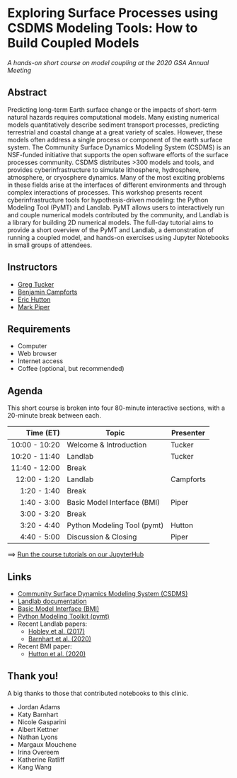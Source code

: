 # Exploring Surface Processes using CSDMS Modeling Tools: How to Build Coupled Models

*A hands-on short course on model coupling at the 2020 GSA Annual Meeting*


## Abstract

Predicting long-term Earth surface change or the impacts of short-term
natural hazards requires computational models. Many existing numerical
models quantitatively describe sediment transport processes,
predicting terrestrial and coastal change at a great variety of
scales. However, these models often address a single process or
component of the earth surface system. The Community Surface Dynamics
Modeling System (CSDMS) is an NSF-funded initiative that supports the
open software efforts of the surface processes community. CSDMS
distributes >300 models and tools, and provides cyberinfrastructure to
simulate lithosphere, hydrosphere, atmosphere, or cryosphere
dynamics. Many of the most exciting problems in these fields arise at
the interfaces of different environments and through complex
interactions of processes. This workshop presents recent
cyberinfrastructure tools for hypothesis-driven modeling: the Python
Modeling Tool (PyMT) and Landlab. PyMT allows users to interactively
run and couple numerical models contributed by the community, and
Landlab is a library for building 2D numerical models. The full-day
tutorial aims to provide a short overview of the PyMT and Landlab, a
demonstration of running a coupled model, and hands-on exercises using
Jupyter Notebooks in small groups of attendees.


## Instructors

* [Greg Tucker](https://cires.colorado.edu/council-fellows-research-group/gregory-tucker)
* [Benjamin Campforts](https://instaar.colorado.edu/people/benjamin-campforts/)
* [Eric Hutton](https://instaar.colorado.edu/people/eric-hutton/)
* [Mark Piper](https://instaar.colorado.edu/people/mark-piper/)


## Requirements

* Computer
* Web browser
* Internet access
* Coffee (optional, but recommended)


## Agenda

This short course is broken into four 80-minute interactive sections,
with a 20-minute break between each.

| Time (ET)      | Topic                       | Presenter   |
| -------------: | --------------------------- | ----------- |
| 10:00 - 10:20  | Welcome & Introduction      | Tucker      |
| 10:20 - 11:40  | Landlab                     | Tucker      |
| 11:40 - 12:00  | Break                       |             |
| 12:00 -  1:20  | Landlab                     | Campforts   |
|  1:20 -  1:40  | Break                       |             |
|  1:40 -  3:00  | Basic Model Interface (BMI) | Piper       |
|  3:00 -  3:20  | Break                       |             |
|  3:20 -  4:40  | Python Modeling Tool (pymt) | Hutton      |
|  4:40 -  5:00  | Discussion & Closing        | Piper       |

==> [Run the course tutorials on our JupyterHub](http://54.193.17.152/hub/user-redirect/git-pull?repo=https%3A%2F%2Fgithub.com%2Fcsdms%2Fgsa-2020&urlpath=tree%2Fgsa-2020%2Fnotebooks&branch=main)


## Links

* [Community Surface Dynamics Modeling System
  (CSDMS)](http://csdms.colorado.edu)
* [Landlab documentation](https://landlab.readthedocs.io/)
* [Basic Model Interface (BMI)](http://bmi.readthedocs.io)
* [Python Modeling Toolkit (pymt)](http://pymt.readthedocs.io)
* Recent Landlab papers:
  * [Hobley et al. (2017)](https://www.earth-surf-dynam.net/5/21/2017/esurf-5-21-2017.html)
  * [Barnhart et al. (2020)](https://www.earth-surf-dynam-discuss.net/esurf-2020-12/)
* Recent BMI paper:
  * [Hutton et al. (2020)](https://joss.theoj.org/papers/10.21105/joss.02317)


## Thank you!

A big thanks to those that contributed notebooks to this clinic.

*  Jordan Adams
*  Katy Barnhart
*  Nicole Gasparini
*  Albert Kettner
*  Nathan Lyons
*  Margaux Mouchene
*  Irina Overeem
*  Katherine Ratliff
*  Kang Wang
